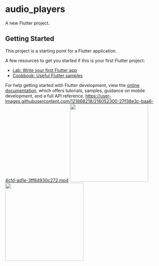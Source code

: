 # audio_players

A new Flutter project.

## Getting Started

This project is a starting point for a Flutter application.

A few resources to get you started if this is your first Flutter project:

- [Lab: Write your first Flutter app](https://docs.flutter.dev/get-started/codelab)
- [Cookbook: Useful Flutter samples](https://docs.flutter.dev/cookbook)

For help getting started with Flutter development, view the
[online documentation](https://docs.flutter.dev/), which offers tutorials,
samples, guidance on mobile development, and a full API reference.
https://user-images.githubusercontent.com/121868218/216052300-27f38e3c-baa6-4cfd-ad1e-3ff84930c272.mp4
<img src="https://user-images.githubusercontent.com/121868218/218296375-dd58daaf-ec31-47a6-bd7c-565f8462cf68.png" width="250px">
<img src="https://user-images.githubusercontent.com/121868218/218296408-b50017d3-b178-436a-8238-64924886befe.png" width="250px">
